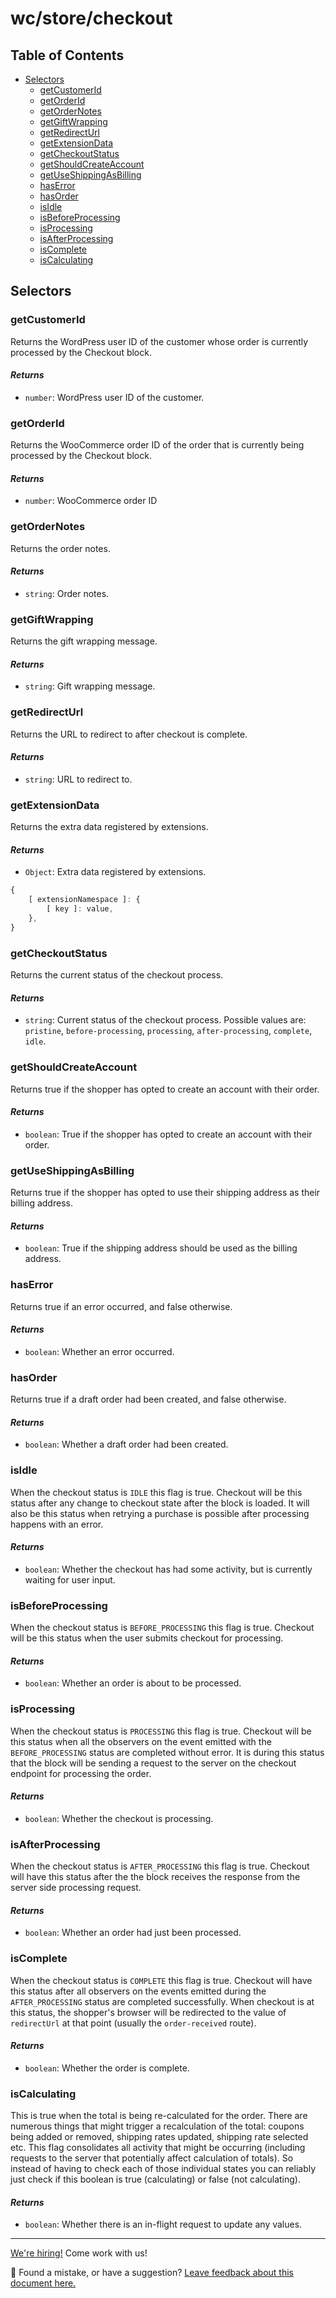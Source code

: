 # wc/store/checkout

## Table of Contents

-   [Selectors](#selectors)
    -   [getCustomerId](#getcustomerid)
    -   [getOrderId](#getorderid)
    -   [getOrderNotes](#getordernotes)
    -   [getGiftWrapping](#getgiftwrapping)
    -   [getRedirectUrl](#getredirecturl)
    -   [getExtensionData](#getextensiondata)
    -   [getCheckoutStatus](#getcheckoutstatus)
    -   [getShouldCreateAccount](#getshouldcreateaccount)
    -   [getUseShippingAsBilling](#getuseshippingasbilling)
    -   [hasError](#haserror)
    -   [hasOrder](#hasorder)
    -   [isIdle](#isidle)
    -   [isBeforeProcessing](#isbeforeprocessing)
    -   [isProcessing](#isprocessing)
    -   [isAfterProcessing](#isafterprocessing)
    -   [isComplete](#iscomplete)
    -   [isCalculating](#iscalculating)

## Selectors

### getCustomerId

Returns the WordPress user ID of the customer whose order is currently processed by the Checkout block.

#### _Returns_

-   `number`: WordPress user ID of the customer.

### getOrderId

Returns the WooCommerce order ID of the order that is currently being processed by the Checkout block.

#### _Returns_

-   `number`: WooCommerce order ID

### getOrderNotes

Returns the order notes.

#### _Returns_

-   `string`: Order notes.

### getGiftWrapping

Returns the gift wrapping message.

#### _Returns_

-   `string`: Gift wrapping message.

### getRedirectUrl

Returns the URL to redirect to after checkout is complete.

#### _Returns_

-   `string`: URL to redirect to.

### getExtensionData

Returns the extra data registered by extensions.

#### _Returns_

-   `Object`: Extra data registered by extensions.

```js
{
    [ extensionNamespace ]: {
        [ key ]: value,
    },
}
```

### getCheckoutStatus

Returns the current status of the checkout process.

#### _Returns_

-   `string`: Current status of the checkout process. Possible values are: `pristine`, `before-processing`, `processing`, `after-processing`, `complete`, `idle`.

### getShouldCreateAccount

Returns true if the shopper has opted to create an account with their order.

#### _Returns_

-   `boolean`: True if the shopper has opted to create an account with their order.

### getUseShippingAsBilling

Returns true if the shopper has opted to use their shipping address as their billing address.

#### _Returns_

-   `boolean`: True if the shipping address should be used as the billing address.

### hasError

Returns true if an error occurred, and false otherwise.

#### _Returns_

-   `boolean`: Whether an error occurred.

### hasOrder

Returns true if a draft order had been created, and false otherwise.

#### _Returns_

-   `boolean`: Whether a draft order had been created.

### isIdle

When the checkout status is `IDLE` this flag is true. Checkout will be this status after any change to checkout state after the block is loaded. It will also be this status when retrying a purchase is possible after processing happens with an error.

#### _Returns_

-   `boolean`: Whether the checkout has had some activity, but is currently waiting for user input.

### isBeforeProcessing

When the checkout status is `BEFORE_PROCESSING` this flag is true. Checkout will be this status when the user submits checkout for processing.

#### _Returns_

-   `boolean`: Whether an order is about to be processed.

### isProcessing

When the checkout status is `PROCESSING` this flag is true. Checkout will be this status when all the observers on the event emitted with the `BEFORE_PROCESSING` status are completed without error. It is during this status that the block will be sending a request to the server on the checkout endpoint for processing the order.

#### _Returns_

-   `boolean`: Whether the checkout is processing.

### isAfterProcessing

When the checkout status is `AFTER_PROCESSING` this flag is true. Checkout will have this status after the the block receives the response from the server side processing request.

#### _Returns_

-   `boolean`: Whether an order had just been processed.

### isComplete

When the checkout status is `COMPLETE` this flag is true. Checkout will have this status after all observers on the events emitted during the `AFTER_PROCESSING` status are completed successfully. When checkout is at this status, the shopper's browser will be redirected to the value of `redirectUrl` at that point (usually the `order-received` route).

#### _Returns_

-   `boolean`: Whether the order is complete.

### isCalculating

This is true when the total is being re-calculated for the order. There are numerous things that might trigger a recalculation of the total: coupons being added or removed, shipping rates updated, shipping rate selected etc. This flag consolidates all activity that might be occurring (including requests to the server that potentially affect calculation of totals). So instead of having to check each of those individual states you can reliably just check if this boolean is true (calculating) or false (not calculating).

#### _Returns_

-   `boolean`: Whether there is an in-flight request to update any values.

<!-- FEEDBACK -->

---

[We're hiring!](https://woocommerce.com/careers/) Come work with us!

🐞 Found a mistake, or have a suggestion? [Leave feedback about this document here.](https://github.com/woocommerce/woocommerce-blocks/issues/new?assignees=&labels=type%3A+documentation&template=--doc-feedback.md&title=Feedback%20on%20./docs/third-party-developers/extensibility/data-store/checkout.md)

<!-- /FEEDBACK -->
